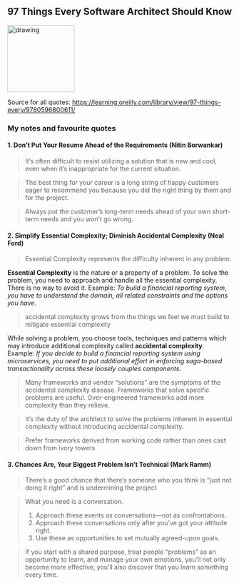 ## 97 Things Every Software Architect Should Know
<img src="https://learning.oreilly.com/covers/urn:orm:book:9780596800611/400w/" alt="drawing" width="150"/>

Source for all quotes: https://learning.oreilly.com/library/view/97-things-every/9780596800611/

### My notes and favourite quotes

#### 1. Don’t Put Your Resume Ahead of the Requirements (Nitin Borwankar)
> It’s often difficult to resist utilizing a solution that is new and cool, even when it’s inappropriate for the current situation.
 
> The best thing for your career is a long string of happy customers eager to recommend you because you did the right thing by them and for the project.

> Always put the customer’s long-term needs ahead of your own short-term needs and you won’t go wrong.

#### 2. Simplify Essential Complexity; Diminish Accidental Complexity (Neal Ford)

> Essential Complexity represents the difficulty inherent in any problem. 

**Essential Complexity** is the nature or a property of a problem. To solve the problem, you need to approach and handle all the essential complexity. There is no way to avoid it.
Example: *To build a financial reporting system, you have to understand the domain, all related constraints and the options you have.*

> accidental complexity grows from the things we feel we must build to mitigate essential complexity

While solving a problem, you choose tools, techniques and patterns which may introduce additional complexity called **accidental complexity**. Example: *If you decide to build a financial reporting system using microservices, you need to put additional effort in enforcing saga-based transactionality across these loosely couples components.* 

> Many frameworks and vendor “solutions” are the symptoms of the accidental complexity disease. Frameworks that solve specific problems are useful. Over-engineered frameworks add more complexity than they relieve.

> It’s the duty of the architect to solve the problems inherent in essential complexity without introducing accidental complexity.

> Prefer frameworks derived from working code rather than ones cast down from ivory towers

#### 3. Chances Are, Your Biggest Problem Isn’t Technical (Mark Ramm)
> There’s a good chance that there’s someone who you think is “just not doing it right” and is undermining the project

> What you need is a conversation.
> 1. Approach these events as conversations—not as confrontations.
> 2. Approach these conversations only after you’ve got your attitude right.
> 3. Use these as opportunities to set mutually agreed-upon goals.

> If you start with a shared purpose, treat people “problems” as an opportunity to learn, and manage your own emotions, you’ll not only become more effective, you’ll also discover that you learn something every time.
